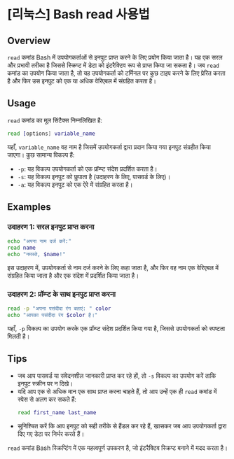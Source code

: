 # [리눅스] Bash read 사용법

## Overview
`read` कमांड Bash में उपयोगकर्ताओं से इनपुट प्राप्त करने के लिए प्रयोग किया जाता है। यह एक सरल और प्रभावी तरीका है जिससे स्क्रिप्ट में डेटा को इंटरैक्टिव रूप से प्राप्त किया जा सकता है। जब `read` कमांड का उपयोग किया जाता है, तो यह उपयोगकर्ता को टर्मिनल पर कुछ टाइप करने के लिए प्रेरित करता है और फिर उस इनपुट को एक या अधिक वेरिएबल में संग्रहित करता है।

## Usage
`read` कमांड का मूल सिंटैक्स निम्नलिखित है:

```bash
read [options] variable_name
```

यहाँ, `variable_name` वह नाम है जिसमें उपयोगकर्ता द्वारा प्रदान किया गया इनपुट संग्रहीत किया जाएगा। कुछ सामान्य विकल्प हैं:

- `-p`: यह विकल्प उपयोगकर्ता को एक प्रॉम्प्ट संदेश प्रदर्शित करता है।
- `-s`: यह विकल्प इनपुट को छुपाता है (उदाहरण के लिए, पासवर्ड के लिए)।
- `-a`: यह विकल्प इनपुट को एक ऐरे में संग्रहित करता है।

## Examples
### उदाहरण 1: सरल इनपुट प्राप्त करना
```bash
echo "अपना नाम दर्ज करें:"
read name
echo "नमस्ते, $name!"
```
इस उदाहरण में, उपयोगकर्ता से नाम दर्ज करने के लिए कहा जाता है, और फिर वह नाम एक वेरिएबल में संग्रहित किया जाता है और एक संदेश में प्रदर्शित किया जाता है।

### उदाहरण 2: प्रॉम्प्ट के साथ इनपुट प्राप्त करना
```bash
read -p "अपना पसंदीदा रंग बताएं: " color
echo "आपका पसंदीदा रंग $color है।"
```
यहाँ, `-p` विकल्प का उपयोग करके एक प्रॉम्प्ट संदेश प्रदर्शित किया गया है, जिससे उपयोगकर्ता को स्पष्टता मिलती है।

## Tips
- जब आप पासवर्ड या संवेदनशील जानकारी प्राप्त कर रहे हों, तो `-s` विकल्प का उपयोग करें ताकि इनपुट स्क्रीन पर न दिखे।
- यदि आप एक से अधिक मान एक साथ प्राप्त करना चाहते हैं, तो आप उन्हें एक ही `read` कमांड में स्पेस से अलग कर सकते हैं:
  ```bash
  read first_name last_name
  ```
- सुनिश्चित करें कि आप इनपुट को सही तरीके से हैंडल कर रहे हैं, खासकर जब आप उपयोगकर्ता द्वारा दिए गए डेटा पर निर्भर करते हैं। 

`read` कमांड Bash स्क्रिप्टिंग में एक महत्वपूर्ण उपकरण है, जो इंटरैक्टिव स्क्रिप्ट बनाने में मदद करता है।